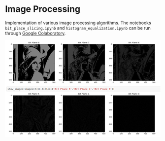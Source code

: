 # Image Processing

Implementation of various image processing algorithms. The notebooks `bit_place_slicing.ipynb` and `histogram_equalization.ipynb` can be run through [Google Colaboratory](https://colab.research.google.com).

<img src="image-processing.png/">

